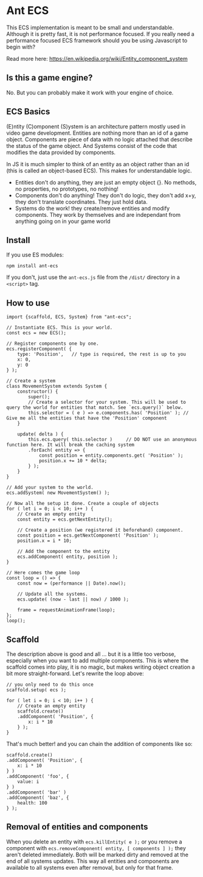 # Ant ECS

This ECS implementation is meant to be small and understandable. Although it is pretty fast, it is not performance focused. If you really need a performance focused ECS framework should you be using Javascript to begin with?

Read more here: https://en.wikipedia.org/wiki/Entity_component_system

## Is this a game engine?

No. But you can probably make it work with your engine of choice.

## ECS Basics

(E)ntity (C)omponent (S)ystem is an architecture pattern mostly used in video game development. Entities are nothing more than an id of a game object. Components are piece of data with no logic attached that describe the status of the game object. And Systems consist of the code that modifies the data provided by components.

In JS it is much simpler to think of an entity as an object rather than an id (this is called an object-based ECS). This makes for understandable logic.

- Entities don't do anything, they are just an empty object {}. No methods, no properties, no prototypes, no nothing!
- Components don't do anything! They don't do logic, they don't add x+y, they don't translate coordinates. They just hold data.
- Systems do the work! they create/remove entities and modify components. They work by themselves and are independant from anything going on in your game world

## Install

If you use ES modules:

`npm install ant-ecs`

If you don't, just use the `ant-ecs.js` file from the `/dist/` directory in a `<script>` tag.

## How to use

```
import {scaffold, ECS, System} from "ant-ecs";

// Instantiate ECS. This is your world.
const ecs = new ECS();

// Register components one by one. 
ecs.registerComponent( {
	type: 'Position',	// type is required, the rest is up to you
	x: 0,
	y: 0
} );

// Create a system
class MovementSystem extends System {
	constructor() {
		super();
		// Create a selector for your system. This will be used to query the world for entities that match. See `ecs.query()` below.
		this.selector = ( e ) => e.components.has( 'Position' ); // Give me all the entities that have the 'Position' component
	}

	update( delta ) {
		this.ecs.query( this.selector )		// DO NOT use an anonymous function here. It will break the caching system
		.forEach( entity => {
			const position = entity.components.get( 'Position' );
			position.x += 10 * delta;
		} );
	}
}

// Add your system to the world.
ecs.addSystem( new MovementSystem() );

// Now all the setup it done. Create a couple of objects
for ( let i = 0; i < 10; i++ ) {
	// Create an empty entity
	const entity = ecs.getNextEntity();

	// Create a position (we registered it beforehand) component.
	const position = ecs.getNextComponent( 'Position' );
	position.x = i * 10;

	// Add the component to the entity
	ecs.addComponent( entity, position );
}

// Here comes the game loop
const loop = () => {
	const now = (performance || Date).now();

	// Update all the systems.
	ecs.update( (now - last || now) / 1000 );

	frame = requestAnimationFrame(loop);
};
loop();

```

## Scaffold

The description above is good and all ... but it is a little too verbose, especially when you want to add multiple components. This is where the scaffold comes into play, it is no magic, but makes writing object creation a bit more straight-forward. Let's rewrite the loop above:

```
// you only need to do this once
scaffold.setup( ecs );

for ( let i = 0; i < 10; i++ ) {
	// Create an empty entity
	scaffold.create()
	.addComponent( 'Position', {
		x: i * 10
	} );
}
```

That's much better! and you can chain the addition of components like so:

```
scaffold.create()
.addComponent( 'Position', {
	x: i * 10
} )
.addComponent( 'foo', {
	value: i
} )
.addComponent( 'bar' )
.addComponent( 'baz', {
	health: 100
} );
```

## Removal of entities and components

When you delete an entity with `ecs.killEntity( e );` or you remove a component with `ecs.removeComponent( entity, [ components ] );` they aren't deleted immediately. Both will be marked dirty and removed at the end of all systems updates. This way all entities and components are available to all systems even after removal, but only for that frame.